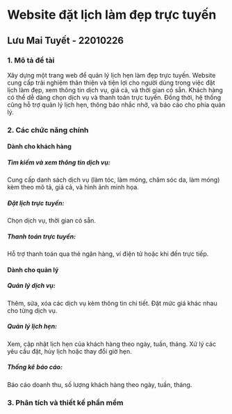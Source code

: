 
# Website đặt lịch làm đẹp trực tuyến
## Lưu Mai Tuyết - 22010226

### 1. Mô tả đề tài

Xây dựng một trang web để quản lý lịch hẹn làm đẹp trực tuyến. Website cung cấp trải nghiệm thân thiện và tiện lợi cho người dùng trong việc đặt lịch làm đẹp, xem thông tin dịch vụ, giá cả, và thời gian có sẵn. Khách hàng có thể dễ dàng chọn dịch vụ và thanh toán trực tuyến. Đồng thời, hệ thống cũng hỗ trợ quản lý lịch hẹn, thông báo nhắc nhở, và báo cáo cho phía quản lý.

### 2. Các chức năng chính

#### Dành cho khách hàng

##### Tìm kiếm và xem thông tin dịch vụ:

Cung cấp danh sách dịch vụ (làm tóc, làm móng, chăm sóc da, làm móng) kèm theo mô tả, giá cả, và hình ảnh minh họa.

##### Đặt lịch trực tuyến:

Chọn dịch vụ, thời gian có sẵn.

##### Thanh toán trực tuyến:

Hỗ trợ thanh toán qua thẻ ngân hàng, ví điện tử hoặc khi đến trực tiếp.

#### Dành cho quản lý

##### Quản lý dịch vụ:

Thêm, sửa, xóa các dịch vụ kèm thông tin chi tiết. Đặt mức giá khác nhau cho từng dịch vụ.

##### Quản lý lịch hẹn:

Xem, cập nhật lịch hẹn của khách hàng theo ngày, tuần, tháng. Xử lý các yêu cầu đặt, hủy lịch hoặc thay đổi giờ hẹn.

##### Thống kê báo cáo:

Báo cáo doanh thu, số lượng khách hàng theo ngày, tuần, tháng.

### 3. Phân tích và thiết kế phần mềm

